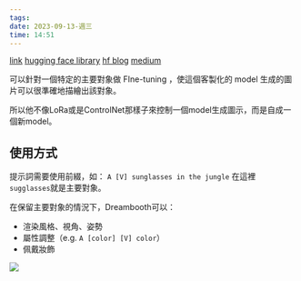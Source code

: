 ```yaml
---
tags: 
date: 2023-09-13-週三
time: 14:51
---
```

[link](https://dreambooth.github.io/)
[hugging face library](https://huggingface.co/sd-dreambooth-library)
[hf blog](https://huggingface.co/blog/dreambooth)
[medium](https://dreambooth.github.io/DreamBooth_files/high_level.png)


可以針對一個特定的主要對象做 FIne-tuning ，使這個客製化的 model 生成的圖片可以很準確地描繪出該對象。

所以他不像LoRa或是ControlNet那樣子來控制一個model生成圖示，而是自成一個新model。
## 使用方式
提示詞需要使用前綴，如：
`A [V] sunglasses in the jungle`
在這裡`sugglasses`就是主要對象。

在保留主要對象的情況下，Dreambooth可以：
- 渲染風格、視角、姿勢
- 屬性調整（e.g. `A [color] [V] color`）
- 佩戴妝飾


![](https://dreambooth.github.io/DreamBooth_files/high_level.png)
